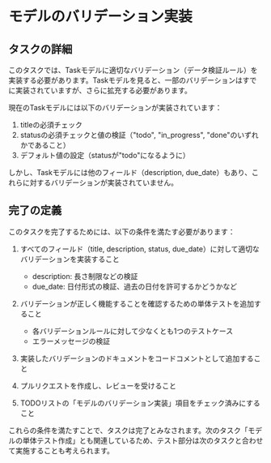 # モデルのバリデーション実装

## タスクの詳細

このタスクでは、Taskモデルに適切なバリデーション（データ検証ルール）を実装する必要があります。Taskモデルを見ると、一部のバリデーションはすでに実装されていますが、さらに拡充する必要があります。

現在のTaskモデルには以下のバリデーションが実装されています：
1. titleの必須チェック
2. statusの必須チェックと値の検証（"todo", "in_progress", "done"のいずれかであること）
3. デフォルト値の設定（statusが"todo"になるように）

しかし、Taskモデルには他のフィールド（description, due_date）もあり、これらに対するバリデーションが実装されていません。

## 完了の定義

このタスクを完了するためには、以下の条件を満たす必要があります：

1. すべてのフィールド（title, description, status, due_date）に対して適切なバリデーションを実装すること
   - description: 長さ制限などの検証
   - due_date: 日付形式の検証、過去の日付を許可するかどうかなど

2. バリデーションが正しく機能することを確認するための単体テストを追加すること
   - 各バリデーションルールに対して少なくとも1つのテストケース
   - エラーメッセージの検証

3. 実装したバリデーションのドキュメントをコードコメントとして追加すること

4. プルリクエストを作成し、レビューを受けること

5. TODOリストの「モデルのバリデーション実装」項目をチェック済みにすること

これらの条件を満たすことで、タスクは完了とみなされます。次のタスク「モデルの単体テスト作成」とも関連しているため、テスト部分は次のタスクと合わせて実施することも考えられます。 